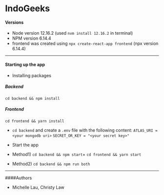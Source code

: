 # IndoGeeks

#### Versions
- Node version 12.16.2 (used `nvm install 12.16.2` in terminal)
- NPM version 6.14.4 
- frontend was created using `npx create-react-app frontend` (npx version 6.14.4)

---
#### Starting up the app


- Installing packages
##### Backend
`cd backend && npm install`
##### Frontend
`cd frontend && yarn install`


- `cd backend` and create a `.env` file with the following content:
`ATLAS_URI = <your mongodb uri>`
`SECRET_OR_KEY = "<your secret key>"`

- Start the app
 - Method1) `cd backend && npm start`+
 `cd frontend && yarn start`

 - Method2) `cd backend && npm run both`


---
####Authors
- Michelle Lau, Christy Law
